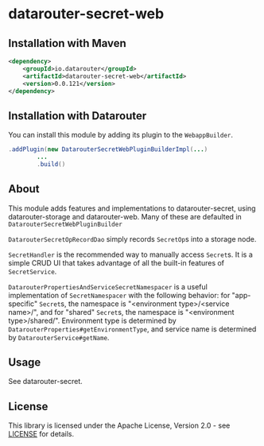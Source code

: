 # datarouter-secret-web

## Installation with Maven

```xml
<dependency>
	<groupId>io.datarouter</groupId>
	<artifactId>datarouter-secret-web</artifactId>
	<version>0.0.121</version>
</dependency>
```

## Installation with Datarouter

You can install this module by adding its plugin to the `WebappBuilder`.

```java
.addPlugin(new DatarouterSecretWebPluginBuilderImpl(...)
		...
		.build()
```

## About

This module adds features and implementations to datarouter-secret, using datarouter-storage and datarouter-web. Many
of these are defaulted in `DatarouterSecretWebPluginBuilder`

`DatarouterSecretOpRecordDao` simply records `SecretOp`s into a storage node.

`SecretHandler` is the recommended way to manually access `Secret`s. It is a simple CRUD UI that takes advantage of all
the built-in features of `SecretService`.

`DatarouterPropertiesAndServiceSecretNamespacer` is a useful implementation of `SecretNamespacer` with the following
behavior: for "app-specific" `Secret`s, the namespace is "\<environment type\>/\<service name\>/", and for "shared"
`Secret`s, the namespace is "\<environment type\>/shared/". Environment type is determined by
`DatarouterProperties#getEnvironmentType`, and service name is determined by `DatarouterService#getName`.

## Usage

See datarouter-secret.

## License

This library is licensed under the Apache License, Version 2.0 - see [LICENSE](../LICENSE) for details.
